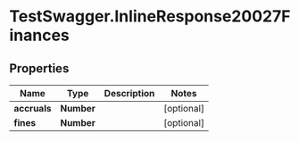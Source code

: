 # TestSwagger.InlineResponse20027Finances

## Properties

Name | Type | Description | Notes
------------ | ------------- | ------------- | -------------
**accruals** | **Number** |  | [optional] 
**fines** | **Number** |  | [optional] 


